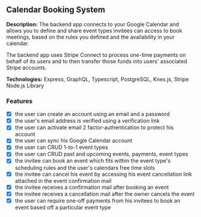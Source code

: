 ## Calendar Booking System

**Description:** The backend app connects to your Google Calendar and allows you to define and share event types invitees can access to book meetings, based on the rules you defined and the availability in your calendar.

The backend app uses Stripe Connect to process one-time payments on behalf of its users and to then transfer those funds into users' associated Stripe accounts.

**Technologies:** Express, GraphQL, Typescript, PostgreSQL, Knex.js, Stripe Node.js Library

### Features

- [x] the user can create an account using an email and a password
- [x] the user's email address is verified using a verification link
- [x] the user can activate email 2 factor-authentication to protect his account
- [x] the user can sync his Google Calendar account
- [x] the user can CRUD 1-to-1 event types
- [x] the user can CRUD past and upcoming events, payments, event types
- [x] the invitee can book an event which fits within the event type's scheduling rules and the user's calendars free time slots
- [x] the invitee can cancel his event by accessing his event cancellation link attached in the event confirmation mail
- [x] the invitee receives a confirmation mail after booking an event
- [x] the invitee receives a cancellation mail after the owner cancels the event
- [x] the user can require one-off payments from his invitees to book an event based off a particular event type
